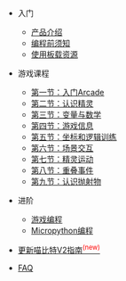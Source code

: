 
* 入门  

    * [产品介绍](start/00喵bit硬件简介)
    * [编程前须知](start/须知)
    * [使用板载资源](start/板载资源)
- 游戏课程

    - [第一节：入门Arcade](lessons/lesson1)
    - [第二节：认识精灵](lessons/lesson2)
    - [第三节：变量与数学](lessons/lesson3)
    - [第四节：游戏信息](lessons/lesson4)
    - [第五节：坐标和逻辑训练](lessons/lesson5)
    - [第六节：场景交互](lessons/lesson6)
    - [第七节：精灵运动](lessons/lesson7)
    - [第八节：重叠事件](lessons/lesson8)
    - [第九节：认识抛射物](lessons/lesson9)

- 进阶
    
    - [游戏编程](advance/game)
    - [Micropython编程](advance/mpython)


- [更新喵比特V2指南<sup style="color:red">(new)<sup>](upgradeV2/V2-upgrade)  

- [FAQ](FAQ/FAQ)


 <!--    - SD卡和文件系统使用 -->
<!-- **由Kittenbot团队提供** -->

    